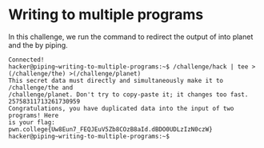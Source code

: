 # Writing to multiple programs
In this challenge, we run the command to redirect the output of into planet and the by piping.
```
Connected!
hacker@piping~writing-to-multiple-programs:~$ /challenge/hack | tee >(/challenge/the) >(/challenge/planet)
This secret data must directly and simultaneously make it to /challenge/the and
/challenge/planet. Don't try to copy-paste it; it changes too fast.
25758311713261730959
Congratulations, you have duplicated data into the input of two programs! Here
is your flag:
pwn.college{Uw8Eun7_FEQJEuV5Zb8COzB8aId.dBDO0UDLzIzN0czW}
hacker@piping~writing-to-multiple-programs:~$
```
